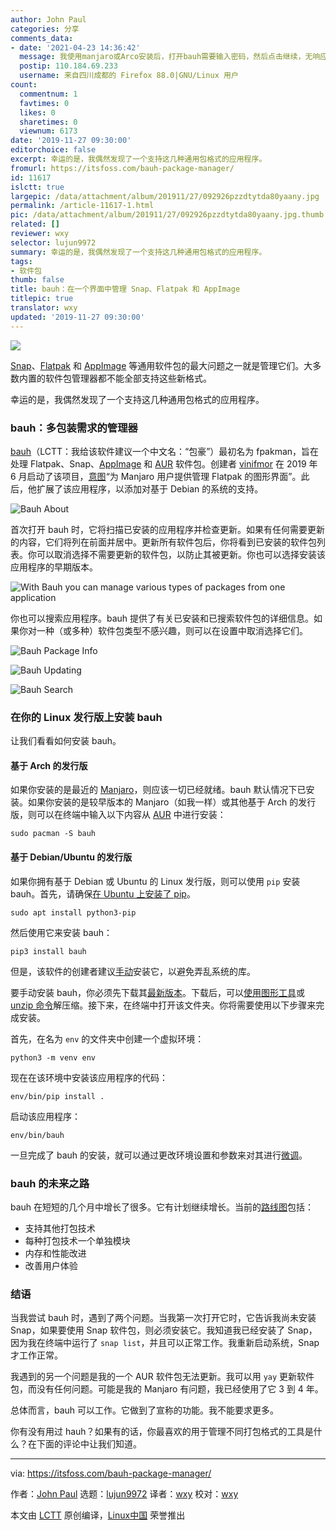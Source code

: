 ```yaml
---
author: John Paul
categories: 分享
comments_data:
- date: '2021-04-23 14:36:42'
  message: 我使用manjaro或Arco安装后，打开bauh需要输入密码，然后点击继续，无响应。无法进入软件主界面。
  postip: 110.184.69.233
  username: 来自四川成都的 Firefox 88.0|GNU/Linux 用户
count:
  commentnum: 1
  favtimes: 0
  likes: 0
  sharetimes: 0
  viewnum: 6173
date: '2019-11-27 09:30:00'
editorchoice: false
excerpt: 幸运的是，我偶然发现了一个支持这几种通用包格式的应用程序。
fromurl: https://itsfoss.com/bauh-package-manager/
id: 11617
islctt: true
largepic: /data/attachment/album/201911/27/092926pzzdtytda80yaany.jpg
permalink: /article-11617-1.html
pic: /data/attachment/album/201911/27/092926pzzdtytda80yaany.jpg.thumb.jpg
related: []
reviewer: wxy
selector: lujun9972
summary: 幸运的是，我偶然发现了一个支持这几种通用包格式的应用程序。
tags:
- 软件包
thumb: false
title: bauh：在一个界面中管理 Snap、Flatpak 和 AppImage
titlepic: true
translator: wxy
updated: '2019-11-27 09:30:00'
---
```


![](/data/attachment/album/201911/27/092926pzzdtytda80yaany.jpg)


[Snap](https://snapcraft.io/)、[Flatpak](https://flatpak.org/) 和 [AppImage](https://appimage.org/) 等通用软件包的最大问题之一就是管理它们。大多数内置的软件包管理器都不能全部支持这些新格式。


幸运的是，我偶然发现了一个支持这几种通用包格式的应用程序。


### bauh：多包装需求的管理器


[bauh](https://github.com/vinifmor/bauh)（LCTT：我给该软件建议一个中文名：“包豪”）最初名为 fpakman，旨在处理 Flatpak、Snap、[AppImage](https://itsfoss.com/use-appimage-linux/) 和 [AUR](https://itsfoss.com/best-aur-helpers/) 软件包。创建者 [vinifmor](https://github.com/vinifmor) 在 2019 年 6 月启动了该项目，[意图](https://forum.manjaro.org/t/bauh-formerly-known-as-fpakman-a-gui-for-flatpak-and-snap-management/96180)“为 Manjaro 用户提供管理 Flatpak 的图形界面”。此后，他扩展了该应用程序，以添加对基于 Debian 的系统的支持。


![Bauh About](/data/attachment/album/201911/27/093003z3kzkpz5hvre5uze.jpg)


首次打开 bauh 时，它将扫描已安装的应用程序并检查更新。如果有任何需要更新的内容，它们将列在前面并居中。更新所有软件包后，你将看到已安装的软件包列表。你可以取消选择不需要更新的软件包，以防止其被更新。你也可以选择安装该应用程序的早期版本。


![With Bauh you can manage various types of packages from one application](/data/attachment/album/201911/27/093005qbd4wi54djbuuf5k.jpg)


你也可以搜索应用程序。bauh 提供了有关已安装和已搜索软件包的详细信息。如果你对一种（或多种）软件包类型不感兴趣，则可以在设置中取消选择它们。


![Bauh Package Info](/data/attachment/album/201911/27/093007sz87nqm8dwnwt1qq.jpg)


![Bauh Updating](/data/attachment/album/201911/27/093008ui7xzzzfaa3yai33.jpg)


![Bauh Search](/data/attachment/album/201911/27/093011mgbebkr9ooyrbmbb.png)


### 在你的 Linux 发行版上安装 bauh


让我们看看如何安装 bauh。


#### 基于 Arch 的发行版


如果你安装的是最近的 [Manjaro](https://manjaro.org/)，则应该一切已经就绪。bauh 默认情况下已安装。如果你安装的是较早版本的 Manjaro（如我一样）或其他基于 Arch 的发行版，则可以在终端中输入以下内容从 [AUR](https://aur.archlinux.org/packages/bauh) 中进行安装：



```
sudo pacman -S bauh
```

#### 基于 Debian/Ubuntu 的发行版


如果你拥有基于 Debian 或 Ubuntu 的 Linux 发行版，则可以使用 `pip` 安装 bauh。首先，请确保[在 Ubuntu 上安装了 pip](https://itsfoss.com/install-pip-ubuntu/)。



```
sudo apt install python3-pip
```

然后使用它来安装 bauh：



```
pip3 install bauh
```

但是，该软件的创建者建议[手动](https://github.com/vinifmor/bauh#manual-installation)安装它，以避免弄乱系统的库。


要手动安装 bauh，你必须先下载其[最新版本](https://github.com/vinifmor/bauh/releases)。下载后，可以[使用图形工具](https://itsfoss.com/unzip-linux/)或 [unzip 命令](https://linuxhandbook.com/unzip-command/)解压缩。接下来，在终端中打开该文件夹。你将需要使用以下步骤来完成安装。


首先，在名为 `env` 的文件夹中创建一个虚拟环境：



```
python3 -m venv env
```

现在在该环境中安装该应用程序的代码：



```
env/bin/pip install .
```

启动该应用程序：



```
env/bin/bauh
```

一旦完成了 bauh 的安装，就可以通过更改环境设置和参数来对其进行[微调](https://github.com/vinifmor/bauh#general-settings)。


### bauh 的未来之路


bauh 在短短的几个月中增长了很多。它有计划继续增长。当前的[路线图](https://github.com/vinifmor/bauh#roadmap)包括：


* 支持其他打包技术
* 每种打包技术一个单独模块
* 内存和性能改进
* 改善用户体验


### 结语


当我尝试 bauh 时，遇到了两个问题。当我第一次打开它时，它告诉我尚未安装 Snap，如果要使用 Snap 软件包，则必须安装它。我知道我已经安装了 Snap，因为我在终端中运行了 `snap list`，并且可以正常工作。我重新启动系统，Snap 才工作正常。


我遇到的另一个问题是我的一个 AUR 软件包无法更新。我可以用 `yay` 更新软件包，而没有任何问题。可能是我的 Manjaro 有问题，我已经使用了它 3 到 4 年。


总体而言，bauh 可以工作。它做到了宣称的功能。我不能要求更多。


你有没有用过 hauh？如果有的话，你最喜欢的用于管理不同打包格式的工具是什么？在下面的评论中让我们知道。




---


via: <https://itsfoss.com/bauh-package-manager/>


作者：[John Paul](https://itsfoss.com/author/john/) 选题：[lujun9972](https://github.com/lujun9972) 译者：[wxy](https://github.com/wxy) 校对：[wxy](https://github.com/wxy)


本文由 [LCTT](https://github.com/LCTT/TranslateProject) 原创编译，[Linux中国](https://linux.cn/) 荣誉推出